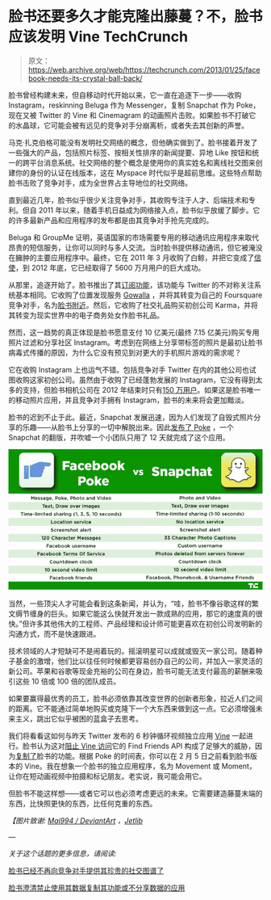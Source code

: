 # 脸书还要多久才能克隆出藤蔓？不，脸书应该发明 Vine TechCrunch

> 原文：<https://web.archive.org/web/https://techcrunch.com/2013/01/25/facebook-needs-its-crystal-ball-back/>

脸书曾经构建未来，但自移动时代开始以来，它一直在追逐下一步——收购 Instagram，reskinning Beluga 作为 Messenger，复制 Snapchat 作为 Poke，现在又被 Twitter 的 Vine 和 Cinemagram 的动画照片击败。如果脸书不打破它的水晶球，它可能会被有远见的竞争对手分崩离析，或者失去其创新的声誉。

马克·扎克伯格可能没有发明社交网络的概念，但他确实做到了。脸书接着开发了一些强大的产品，包括照片标签、按相关性排序的新闻提要、异地 Like 按钮和统一的跨平台消息系统。社交网络的整个概念是使用你的真实姓名和离线社交图来创建你的身份的认证在线版本，这在 Myspace 时代似乎是超前思维。这些特点帮助脸书击败了竞争对手，成为全世界占主导地位的社交网络。

直到最近几年，脸书似乎很少关注竞争对手，其收购专注于人才、后端技术和专利。但自 2011 年以来，随着手机日益成为网络接入点，脸书似乎放缓了脚步。它的许多最新产品和应用程序的发布都是由其竞争对手抢先完成的。

Beluga 和 GroupMe 证明，英语国家的市场需要专用的移动通讯应用程序来取代昂贵的短信服务，让你可以同时与多人交流。当时脸书提供移动通讯，但它被淹没在臃肿的主要应用程序中。最终，它在 2011 年 3 月收购了白鲸，并把它变成了[信使](https://web.archive.org/web/20221206194052/https://beta.techcrunch.com/2011/08/09/facebook-launches-standalone-mobile-messenger-app-and-it%E2%80%99s-beluga/)，到 2012 年底，它已经取得了 5600 万月用户的巨大成功。

从那里，追逐开始了。脸书推出了其[订阅功能](https://web.archive.org/web/20221206194052/https://beta.techcrunch.com/2011/09/14/facebook-launches-twitter-like-subscriptions-lets-you-share-with-unlimited-users/)，该功能与 Twitter 的不对称关注系统基本相同。它收购了位置发现服务 [Gowalla](https://web.archive.org/web/20221206194052/https://beta.techcrunch.com/2011/12/02/report-facebook-has-acquired-gowalla/) ，并将其转变为自己的 Foursquare 竞争对手，名为[脸书附近](https://web.archive.org/web/20221206194052/https://beta.techcrunch.com/2012/12/17/facebook-nearby/)。然后，它收购了社交礼品购买初创公司 Karma，并将其转变为现实世界中的电子商务处女作脸书礼品。

然而，这一趋势的真正体现是脸书愿意支付 10 亿美元(最终 7.15 亿美元)购买专用照片过滤和分享社区 Instagram。考虑到在网络上分享带标签的照片是最初让脸书病毒式传播的原因，为什么它没有预见到对更大的手机照片游戏的需求呢？

它在收购 Instagram 上也运气不错。包括竞争对手 Twitter 在内的其他公司也试图收购这家初创公司。虽然由于收购了已经蓬勃发展的 Instagram，它没有得到太多的支持，但脸书相机公司在 2012 年结束时只有[150 万用户](https://web.archive.org/web/20221206194052/https://beta.techcrunch.com/2013/01/04/how-many-mobile-users-does-facebook-have/)。如果这是脸书唯一的移动照片应用，并且竞争对手拥有 Instagram，脸书的未来将会更加黯淡。

脸书的迟到不止于此。最近，Snapchat 发展迅速，因为人们发现了自毁式照片分享的乐趣——从脸书上分享的一切中解脱出来。因此[发布了 Poke](https://web.archive.org/web/20221206194052/https://beta.techcrunch.com/2012/12/21/facebook-poke-app/) ，一个 Snapchat 的翻版，并吹嘘一个小团队只用了 12 天就完成了这个应用。

![poke-vs-snapchat3](img/356d012e5c9e1004a324fe710ceb68c1.png)

当然，一些顶尖人才可能会看到这条新闻，并认为，“哇，脸书不像谷歌这样的繁文缛节缠身的巨头。如果它能这么快就开发出一款成熟的应用，那它的速度真的很快。”但许多其他伟大的工程师、产品经理和设计师可能更喜欢在初创公司发明新的沟通方式，而不是快速跟进。

技术领域的人才短缺可不是闹着玩的。摇滚明星可以成就或毁灭一家公司。随着种子基金的激增，他们比以往任何时候都更容易创办自己的公司，并加入一家灵活的新公司。苹果和谷歌等现金充裕的公司在身边，脸书可能无法支付最高的薪酬来吸引这些 10 倍或 100 倍的团队成员。

如果要赢得最优秀的员工，脸书必须依靠其改变世界的创新者形象，拉近人们之间的距离。它不能通过简单地购买或克隆下一个大东西来做到这一点。它必须增强未来主义，跳出它似乎被困的蓝盒子去思考。

我们将看看这如何与昨天 Twitter 发布的 6 秒钟循环视频独立应用 [Vine](https://web.archive.org/web/20221206194052/https://beta.techcrunch.com/2013/01/24/twitters-video-sharing-app-vine-goes-live-in-the-app-store/) 一起进行。脸书认为这对[阻止 Vine 访问](https://web.archive.org/web/20221206194052/https://beta.techcrunch.com/2013/01/24/my-precious-social-graph/)它的 Find Friends API 构成了足够大的威胁，因为[复制了](https://web.archive.org/web/20221206194052/https://beta.techcrunch.com/2013/01/25/facebook-bans-replicating-its-functionality/)脸书的功能。根据 Poke 的时间表，你可以在 2 月 5 日之前看到脸书版本的 Vine。我在想象一个脸书的独立应用程序，名为 Movement 或 Moment，让你在短动画视频中拍摄和标记朋友。老实说，我可能会用它。

但脸书不能这样想——或者它可以也必须考虑更远的未来。它需要建造藤蔓末端的东西，比快照更快的东西，比任何克重的东西。

*【图片致谢: [Mai994 / DeviantArt](https://web.archive.org/web/20221206194052/http://mai994.deviantart.com/art/a-magic-crystal-ball-322359295) ，[Jetlib](https://web.archive.org/web/20221206194052/http://jetlib.com/news/tag/beluga/)*

—

*关于这个话题的更多信息，请阅读:*

[脸书已经不再向竞争对手提供其珍贵的社交图谱了](https://web.archive.org/web/20221206194052/https://beta.techcrunch.com/2013/01/24/my-precious-social-graph/)

[脸书澄清禁止使用其数据复制其功能或不分享数据的应用](https://web.archive.org/web/20221206194052/https://beta.techcrunch.com/2013/01/25/facebook-bans-replicating-its-functionality/)